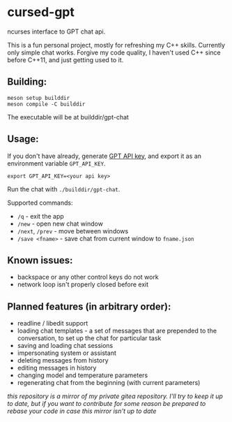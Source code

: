 # cursed-gpt

ncurses interface to GPT chat api.

This is a fun personal project, mostly for refreshing my C++ skills. Currently only simple chat works.
Forgive my code quality, I haven't used C++ since before C++11, and just getting used to it.

## Building:

```
meson setup builddir
meson compile -C builddir
```

The executable will be at builddir/gpt-chat

## Usage:

If you don't have already, generate [GPT API key](https://help.openai.com/en/articles/4936850-where-do-i-find-my-secret-api-key),
and export it as an environment variable `GPT_API_KEY`.

```
export GPT_API_KEY=<your api key>
```

Run the chat with `./builddir/gpt-chat`.

Supported commands:

- `/q` - exit the app
- `/new` - open new chat window
- `/next`, `/prev` - move between windows
- `/save <fname>` - save chat from current window to `fname.json`

## Known issues:

- backspace or any other control keys do not work
- network loop isn't properly closed before exit

## Planned features (in arbitrary order):
- readline / libedit support
- loading chat templates - a set of messages that are prepended to the conversation, to set up the chat for particular task
- saving and loading chat sessions
- impersonating system or assistant
- deleting messages from history
- editing messages in history
- changing model and temperature parameters
- regenerating chat from the beginning (with current parameters)

*this repository is a mirror of my private gitea repository. I'll try to keep it up to date, but if you want to contribute for some reason be prepared to rebase your code in case this mirror isn't up to date*
